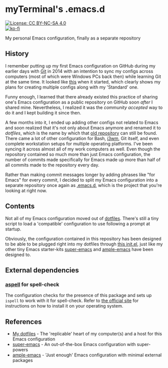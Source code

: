 # myTerminal's .emacs.d

[![License: CC BY-NC-SA 4.0](https://licensebuttons.net/l/by-nc-sa/4.0/80x15.png)](https://creativecommons.org/licenses/by-nc-sa/4.0/)  
[![ko-fi](https://ko-fi.com/img/githubbutton_sm.svg)](https://ko-fi.com/Y8Y5E5GL7)

My personal Emacs configuration, finally as a separate repository

## History

I remember putting up my first Emacs configuration on GitHub during my earlier days with [Git](https://git-scm.com) in 2014 with an intention to sync my configs across computers (most of which were Windows PCs back then) while learning Git at the same time. It looked like [this](https://github.com/myTerminal/dotfiles/tree/b384107562817ef181111c8c27bccaaa47614975) when it started, which clearly shows my plans for creating multiple configs along with my 'Standard' one.

Funny enough, I learned that there already existed this practice of sharing one's Emacs configuration as a public repository on GitHub soon *after* I shared mine. Nevertheless, I realized it was the *community accepted* way to do it and I kept building it since then.

A few months into it, I ended up adding other configs not related to Emacs and soon realized that it's not only about Emacs anymore and renamed it to *dotfiles*, which is the name by which that [old repository](https://github.com/myTerminal/dotfiles) can still be found. There came a lot of other configuration for Bash, [i3wm](https://i3wm.org), Git itself, and even complete workstation setups for multiple operating platforms. I've been syncing it across almost all of my work computers as well. Even though the repository contained so much more than just Emacs configuration, the number of commits made specifically for Emacs made up more than half of all commits made to the repository every day.

Rather than making commit messages longer by adding phrases like "for Emacs" for every commit, I decided to split my Emacs configuration into a separate repository once again as [.emacs.d](https://github.com/myTerminal/.emacs.d), which is the project that you're looking at right now.

## Contents

Not all of my Emacs configuration moved out of [dotfiles](https://github.com/myTerminal/dotfiles.git). There's still a tiny script to load a 'compatible' configuration to use following a prompt at startup.

Obviously, the configuration contained in this repository has been designed to be able to be plugged right into my dotfiles through [this init.el](https://github.com/myTerminal/dotfiles/blob/master/.config/emacs/init.el), just like my other tiny Emacs starter-kits [super-emacs](https://github.com/myTerminal/super-emacs) and [ample-emacs](https://github.com/myTerminal/ample-emacs) have been designed to.

## External dependencies

###  [aspell](http://aspell.net) for spell-check

The configuration checks for the presence of this package and sets up `ispell` to work with it for spell-check. Refer to [the official site](http://aspell.net) for instructions on how to install it on your operating system.

## References
- [My dotfiles](https://github.com/myTerminal/dotfiles) - The 'replicable' heart of my computer(s) and a host for this Emacs configuration
- [super-emacs](https://github.com/myTerminal/super-emacs) - An out-of-the-box Emacs configuration with super-powers
- [ample-emacs](https://github.com/myTerminal/ample-emacs) - 'Just enough' Emacs configuration with minimal external packages
